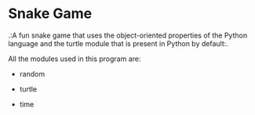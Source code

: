# Snake Game

.:A fun snake game that uses the object-oriented properties of the Python language and the turtle module that is present in Python by default:.

All the modules used in this program are:

- random

- turtle

- time
